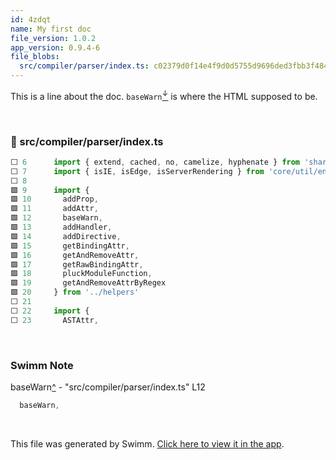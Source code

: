 ```yaml
---
id: 4zdqt
name: My first doc
file_version: 1.0.2
app_version: 0.9.4-6
file_blobs:
  src/compiler/parser/index.ts: c02379d0f14e4f9d0d5755d9696ded3fbb3f4841
---
```


This is a line about the doc. `baseWarn`[<sup id="ZBa7PR">↓</sup>](#f-ZBa7PR) is where the HTML supposed to be.

<br/>



<!-- NOTE-swimm-snippet: the lines below link your snippet to Swimm -->
### 📄 src/compiler/parser/index.ts
```typescript
⬜ 6      import { extend, cached, no, camelize, hyphenate } from 'shared/util'
⬜ 7      import { isIE, isEdge, isServerRendering } from 'core/util/env'
⬜ 8      
🟩 9      import {
🟩 10       addProp,
🟩 11       addAttr,
🟩 12       baseWarn,
🟩 13       addHandler,
🟩 14       addDirective,
🟩 15       getBindingAttr,
🟩 16       getAndRemoveAttr,
🟩 17       getRawBindingAttr,
🟩 18       pluckModuleFunction,
🟩 19       getAndRemoveAttrByRegex
🟩 20     } from '../helpers'
⬜ 21     
⬜ 22     import {
⬜ 23       ASTAttr,
```

<br/>

<!-- THIS IS AN AUTOGENERATED SECTION. DO NOT EDIT THIS SECTION DIRECTLY -->
### Swimm Note

<span id="f-ZBa7PR">baseWarn</span>[^](#ZBa7PR) - "src/compiler/parser/index.ts" L12
```typescript
  baseWarn,
```

<br/>

This file was generated by Swimm. [Click here to view it in the app](https://app.swimm.io/repos/Z2l0aHViJTNBJTNBdnVlJTNBJTNBU2hhdWxBbXJhblM=/docs/4zdqt).